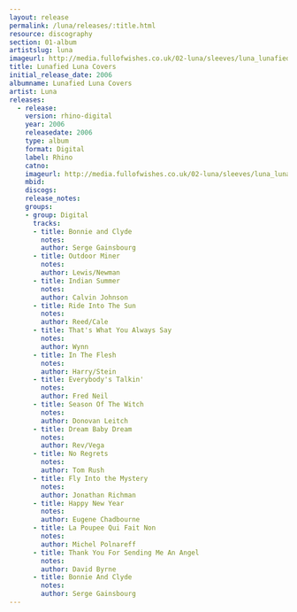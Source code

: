 ```yaml
---
layout: release
permalink: /luna/releases/:title.html
resource: discography
section: 01-album
artistslug: luna
imageurl: http://media.fullofwishes.co.uk/02-luna/sleeves/luna_lunafied.jpg
title: Lunafied Luna Covers
initial_release_date: 2006
albumname: Lunafied Luna Covers
artist: Luna
releases:
  - release: 
    version: rhino-digital
    year: 2006
    releasedate: 2006
    type: album
    format: Digital
    label: Rhino
    catno: 
    imageurl: http://media.fullofwishes.co.uk/02-luna/sleeves/luna_lunafied.jpg
    mbid: 
    discogs: 
    release_notes: 
    groups:
    - group: Digital
      tracks:
      - title: Bonnie and Clyde 
        notes: 
        author: Serge Gainsbourg
      - title: Outdoor Miner 
        notes: 
        author: Lewis/Newman
      - title: Indian Summer 
        notes: 
        author: Calvin Johnson
      - title: Ride Into The Sun 
        notes: 
        author: Reed/Cale
      - title: That's What You Always Say 
        notes: 
        author: Wynn
      - title: In The Flesh 
        notes: 
        author: Harry/Stein
      - title: Everybody's Talkin' 
        notes: 
        author: Fred Neil
      - title: Season Of The Witch 
        notes: 
        author: Donovan Leitch
      - title: Dream Baby Dream
        notes: 
        author: Rev/Vega
      - title: No Regrets 
        notes: 
        author: Tom Rush
      - title: Fly Into the Mystery
        notes: 
        author: Jonathan Richman
      - title: Happy New Year
        notes: 
        author: Eugene Chadbourne
      - title: La Poupee Qui Fait Non 
        notes: 
        author: Michel Polnareff
      - title: Thank You For Sending Me An Angel 
        notes: 
        author: David Byrne
      - title: Bonnie And Clyde 
        notes: 
        author: Serge Gainsbourg
---
```

